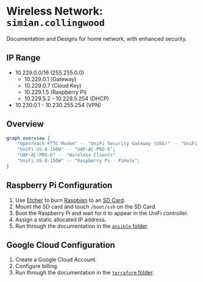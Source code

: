 # Wireless Network: `simian.collingwood`

Documentation and Designs for home network, with enhanced security.

## IP Range

- 10.229.0.0/16 (255.255.0.0)
  - 10.229.0.1 (Gateway) 
  - 10.229.0.7 (Cloud Key)
  - 10.229.1.5 (Raspberry Pi)
  - 10.229.5.2 - 10.229.5.254 (DHCP)
- 10.230.0.1 - 10.230.255.254 (VPN)

## Overview

```dot
graph overview {
    "Openreach FTTC Modem" -- "UniFi Security Gateway (USG)" -- "UniFi US-8-150W" -- "Cloud Key Controller";
    "UniFi US-8-150W" -- "UAP-AC-PRO-E";
    "UAP-AC-PRO-E" -- "Wireless Clients"
    "UniFi US-8-150W" -- "Raspberry Pi - PiHole";
}
```

## Raspberry Pi Configuration

1. Use [Etcher][etcher] to burn [Raspbian][raspbian] to an [SD Card][amazon-sdcard].
2. Mount the SD card and touch `/boot/ssh` on the SD Card.
3. Boot the Raspberry Pi and wait for it to appear in the UniFi controller.
4. Assign a static allocated IP address.
6. Run through the documentation in the [`ansible` folder][ansible-readme].


## Google Cloud Configuration

1. Create a Google Cloud Account.
2. Configure billing.
3. Run through the documentation in the [`terraform` folder][terraform-readme].

  [etcher]: https://www.balena.io/etcher/
  [raspbian]: https://www.raspberrypi.org/downloads/raspbian/
  [amazon-sdcard]: https://amzn.to/2By4TJm
  [ansible-vault]: https://docs.ansible.com/ansible/latest/user_guide/vault.html
  [ansible-readme]: ansible/README.md
  [terraform-readme]: terraform/README.md
